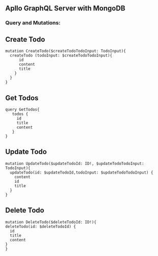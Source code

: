 ## Apllo GraphQL Server with MongoDB

### Query and Mutations:

## Create Todo
```gql
mutation CreateTodo($createTodoTodoInput: TodoInput){
  createTodo (todoInput: $createTodoTodoInput){
      id
      content
      title
    }
  }
}
```

## Get Todos
```gql
query GetTodos{
   todos {
     id
     title
     content
   }
}
```

## Update Todo
```gql
mutation UpdateTodo($updateTodoId: ID!, $updateTodoTodoInput: TodoInput){
  updateTodo(id: $updateTodoId,todoInput: $updateTodoTodoInput) {
    content
    id
    title
  }
}
```

## Delete Todo
```gql
mutation DeleteTodo($deleteTodoId: ID!){
deleteTodo(id: $deleteTodoId) {
  id
  title
  content
}
}
```